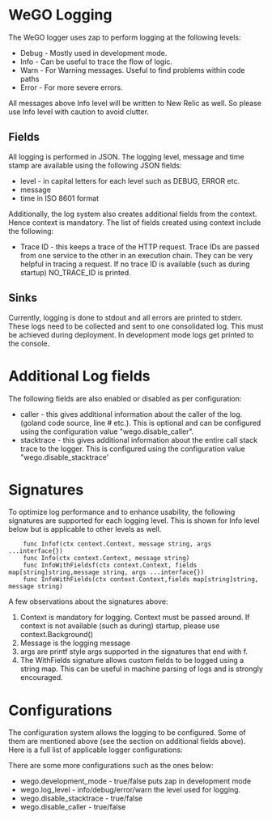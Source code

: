 # WeGO Logging

The WeGO logger uses zap to perform logging at the following levels:
* Debug - Mostly used in development mode.
* Info - Can be useful to trace the flow of logic. 
* Warn - For Warning messages. Useful to find problems within code paths
* Error - For more severe errors.

All messages above Info level will be written to New Relic as well. So please use Info level with caution to 
avoid clutter.

## Fields

All logging is performed in JSON. The logging level, message and time stamp are available using the following
JSON fields:
* level - in capital letters for each level such as DEBUG, ERROR etc.
* message
* time in ISO 8601 format

Additionally, the log system also creates additional fields from the context. Hence context is mandatory.
The list of fields created using context include the following:
* Trace ID - this keeps a trace of the HTTP request. Trace IDs are passed from one service to the other 
in an execution chain. They can be very helpful in tracing a request. If no trace ID is available (such as
during startup) NO_TRACE_ID is printed.

## Sinks

Currently, logging is done to stdout and all errors are printed to stderr. These logs need to be collected 
and sent to one consolidated log. This must be achieved during deployment. In development mode logs get 
printed to the console.

# Additional Log fields

The following fields are also enabled or disabled as per configuration:
* caller - this gives additional information about the caller of the log. (goland code source, line # etc.). 
This is optional and can be configured using the configuration value "wego.disable_caller". 
* stacktrace - this gives additional information about the entire call stack trace to the logger. This is
configured using the configuration value "wego.disable_stacktrace'

# Signatures

To optimize log performance and to enhance usability, the following signatures are supported for each logging
level. This is shown for Info level below but is applicable to other levels as well.

```golang
    func Infof(ctx context.Context, message string, args ...interface{})
    func Info(ctx context.Context, message string)
    func InfoWithFieldsf(ctx context.Context, fields map[string]string,message string, args ...interface{})
    func InfoWithFields(ctx context.Context,fields map[string]string,  message string)
``` 

A few observations about the signatures above:
1. Context is mandatory for logging. Context must be passed around. If context is not available (such as during)
startup, please use context.Background()
2. Message is the logging message 
3. args are printf style args supported in the signatures that end with f.
4. The WithFields signature allows custom fields to be logged using a string map. This can be useful in machine
parsing of logs and is strongly encouraged.

# Configurations

The configuration system allows the logging to be configured. Some of them are mentioned above (see the section
on additional fields above). Here is a full list of applicable logger configurations:

There are some more configurations such as the ones below:
* wego.development_mode - true/false puts zap in development mode
* wego.log_level - info/debug/error/warn the level used for logging. 
* wego.disable_stacktrace - true/false
* wego.disable_caller - true/false

